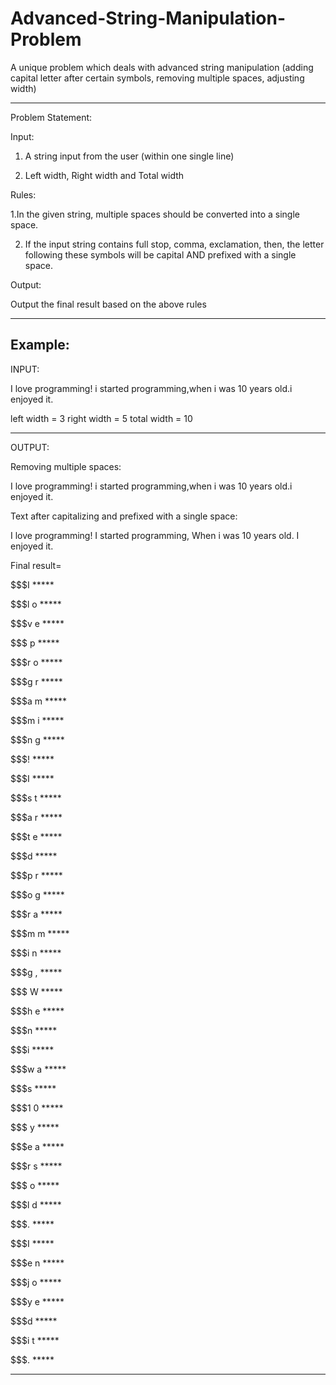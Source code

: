 # Advanced-String-Manipulation-Problem
A unique problem which deals with advanced string manipulation (adding capital letter after certain symbols, removing multiple spaces, adjusting width)

-------------

Problem Statement:

Input:

1. A string input from the user (within one single line)

2. Left width, Right width and Total width

Rules:

1.In the given string, multiple spaces should be converted into a single space.

2. If the input string contains full stop, comma, exclamation,
then, the letter following these symbols will be capital AND prefixed with a single space.

Output:

Output the final result based on the above rules

---------------
Example:
---------------

INPUT:


I love programming!       i started programming,when i was 10 years old.i enjoyed it.

left width = 3
right width = 5
total width = 10

---------------
OUTPUT: 

Removing multiple spaces:

I love programming! i started programming,when i was 10 years old.i enjoyed it.


Text after capitalizing and prefixed with a single space:

I love programming! I started programming, When i was 10 years old. I enjoyed it.

Final result=

$$$I   *****

$$$l o *****

$$$v e *****

$$$  p *****

$$$r o *****

$$$g r *****

$$$a m *****

$$$m i *****

$$$n g *****

$$$!   *****

$$$I   *****

$$$s t *****

$$$a r *****

$$$t e *****

$$$d   *****

$$$p r *****

$$$o g *****

$$$r a *****

$$$m m *****

$$$i n *****

$$$g , *****

$$$  W *****

$$$h e *****

$$$n   *****

$$$i   *****

$$$w a *****

$$$s   *****

$$$1 0 *****

$$$  y *****

$$$e a *****

$$$r s *****

$$$  o *****

$$$l d *****

$$$.   *****

$$$I   *****

$$$e n *****

$$$j o *****

$$$y e *****

$$$d   *****

$$$i t *****

$$$.   *****


--------


